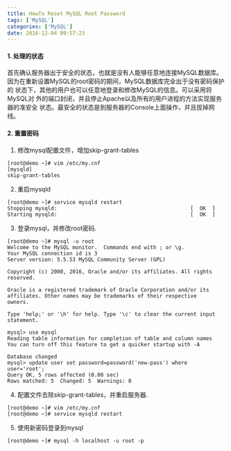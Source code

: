 ```yaml
---
title: HowTo Reset MySQL Root Password
tags: ['MySQL']
categories: ['MySQL']
date: 2016-12-04 09:57:23
---
```


#### 1. 处理的状态
 首先确认服务器出于安全的状态，也就是没有人能够任意地连接MySQL数据库。
因为在重新设置MySQL的root密码的期间，MySQL数据库完全出于没有密码保护的
状态下，其他的用户也可以任意地登录和修改MySQL的信息。可以采用将MySQL对
外的端口封闭，并且停止Apache以及所有的用户进程的方法实现服务器的准安全
状态。最安全的状态是到服务器的Console上面操作，并且拔掉网线。

#### 2. 重置密码

1. 修改mysql配置文件，增加skip-grant-tables
```
[root@demo ~]# vim /etc/my.cnf
[mysqld]
skip-grant-tables
```

2. 重启mysqld
```
[root@demo ~]# service mysqld restart
Stopping mysqld:                                           [  OK  ]
Starting mysqld:                                           [  OK  ]
```

3. 登录mysql，并修改root密码.
```
[root@demo ~]# mysql -u root
Welcome to the MySQL monitor.  Commands end with ; or \g.
Your MySQL connection id is 3
Server version: 5.5.53 MySQL Community Server (GPL)

Copyright (c) 2000, 2016, Oracle and/or its affiliates. All rights reserved.

Oracle is a registered trademark of Oracle Corporation and/or its
affiliates. Other names may be trademarks of their respective
owners.

Type 'help;' or '\h' for help. Type '\c' to clear the current input statement.

mysql> use mysql
Reading table information for completion of table and column names
You can turn off this feature to get a quicker startup with -A

Database changed
mysql> update user set password=password('new-pass') where user='root';
Query OK, 5 rows affected (0.00 sec)
Rows matched: 5  Changed: 5  Warnings: 0
```

4. 配置文件去除skip-grant-tables，并重启服务器.
```
[root@demo ~]# vim /etc/my.cnf
[root@demo ~]# service mysqld restart
```

5. 使用新密码登录到mysql
```
[root@demo ~]# mysql -h localhost -u root -p
```

